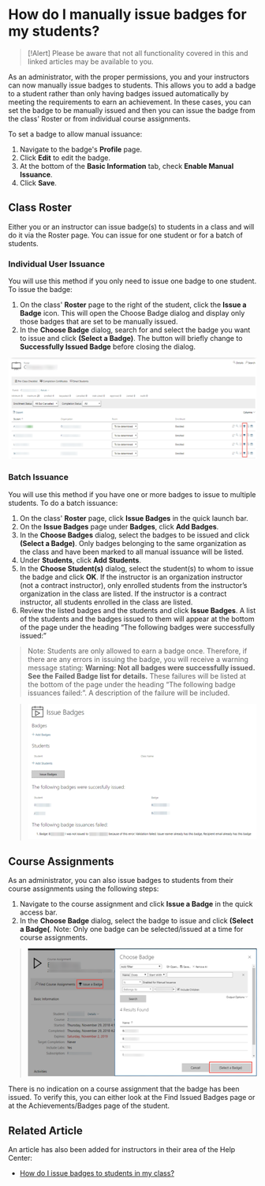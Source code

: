 # How do I manually issue badges for my students?

> [!Alert] Please be aware that not all functionality covered in this and linked articles may be available to you.

As an administrator, with the proper permissions, you and your instructors can now manually issue badges to students. This allows you to add a badge to a student rather than only having badges issued automatically by meeting the requirements to earn an achievement. In these cases, you can set the badge to be manually issued and then you can issue the badge from the class' Roster or from individual course assignments.

To set a badge to allow manual issuance:
1. Navigate to the badge's **Profile** page.
1. Click **Edit** to edit the badge.
1. At the bottom of the **Basic Information** tab, check **Enable Manual Issuance**.
1. Click **Save**.

## Class Roster
Either you or an instructor can issue badge(s) to students in a class and will do it via the Roster page. You can issue for one student or for a batch of students.

### Individual User Issuance
You will use this method if you only need to issue one badge to one student. To issue the badge:

1. On the class' **Roster** page to the right of the student, click the **Issue a Badge** icon. This will open the Choose Badge dialog and display only those badges that are set to be manually issued.
1. In the **Choose Badge** dialog, search for and select the badge you want to issue and click **(Select a Badge)**. The button will briefly change to **Successfully Issued Badge** before closing the dialog.

![](/tms/images/manual-badge-issuance.png)

### Batch Issuance

You will use this method if you have one or more badges to issue to multiple students. To do a batch issuance:

1. On the class' **Roster** page, click **Issue Badges** in the quick launch bar.
1. On the **Issue Badges** page under **Badges**, click **Add Badges**. 
1. In the **Choose Badges** dialog, select the badges to be issued and click **(Select a Badge)**. Only badges belonging to the same organization as the class and have been marked to all manual issuance will be listed.
1.  Under **Students**, click **Add Students**. 
1. In the **Choose Student(s)** dialog, select the student(s) to whom to issue the badge and click **OK**. If the instructor is an organization instructor (not a contract instructor), only enrolled students from the instructor’s organization in the class are listed. If the instructor is a contract instructor, all students enrolled in the class are listed.
1. Review the listed badges and the students and click **Issue Badges**. A list of the students and the badges issued to them will appear at the bottom of the page under the heading “The following badges were successfully issued:”

> Note: Students are only allowed to earn a badge once. Therefore, if there are any errors in issuing the badge, you will receive a warning message stating: **Warning: Not all badges were successfully issued. See the Failed Badge list for details.** These failures will be listed at the bottom of the page under the heading “The following badge issuances failed:”. A description of the failure will be included. 

> ![](/tms/images/issue-badge-roster-page.png)

## Course Assignments
As an administrator, you can also issue badges to students from their course assignments using the following steps:

1. Navigate to the course assignment and click **Issue a Badge** in the quick access bar.
1. In the **Choose Badge** dialog, select the badge to issue and click **(Select a Badge(**. Note: Only one badge can be selected/issued at a time for course assignments.

> ![](/tms/images/issue-badge-assignment-dialog.png)

There is no indication on a course assignment that the badge has been issued. To verify this, you can either look at the Find Issued Badges page or at the Achievements/Badges page of the student.

## Related Article

An article has also been added for instructors in their area of the Help Center:
- [How do I issue badges to students in my class?](/tms/instructors/instructor-prep-and-classes/issue-manual-badge.md)
